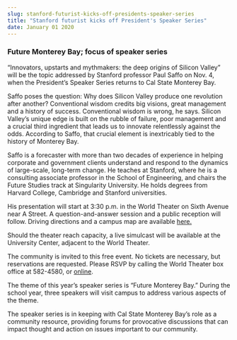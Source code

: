 ```yaml
---
slug: stanford-futurist-kicks-off-presidents-speaker-series
title: "Stanford futurist kicks off President's Speaker Series"
date: January 01 2020
---
```


<h3>Future Monterey Bay; focus of speaker series</h3><p>“Innovators, upstarts and mythmakers: the deep origins of Silicon Valley” will be the topic addressed by Stanford professor Paul Saffo on Nov. 4, when the President’s Speaker Series returns to Cal State Monterey Bay.
</p><p>Saffo poses the question: Why does Silicon Valley produce one revolution after another? Conventional wisdom credits big visions, great management and a history of success. Conventional wisdom is wrong, he says. Silicon Valley’s unique edge is built on the rubble of failure, poor management and a crucial third ingredient that leads us to innovate relentlessly against the odds. According to Saffo, that crucial element is inextricably tied to the history of Monterey Bay.
</p><p>Saffo is a forecaster with more than two decades of experience in helping corporate and government clients understand and respond to the dynamics of large-scale, long-term change. He teaches at Stanford, where he is a consulting associate professor in the School of Engineering, and chairs the Future Studies track at Singularity University. He holds degrees from Harvard College, Cambridge and Stanford universities.
</p><p>His presentation will start at 3:30 p.m. in the World Theater on Sixth Avenue near A Street. A question-and-answer session and a public reception will follow. Driving directions and a campus map are available <a href="http://csumb.edu/maps">here.</a>
</p><p>Should the theater reach capacity, a live simulcast will be available at the University Center, adjacent to the World Theater.
</p><p>The community is invited to this free event. No tickets are necessary, but reservations are requested. Please RSVP by calling the World Theater box office at 582-4580, or <a href="http://csumb.edu/rsvp">online</a>.
</p><p>The theme of this year’s speaker series is “Future Monterey Bay.” During the school year, three speakers will visit campus to address various aspects of the theme.
</p><p>The speaker series is in keeping with Cal State Monterey Bay’s role as a community resource, providing forums for provocative discussions that can impact thought and action on issues important to our community.
</p>
